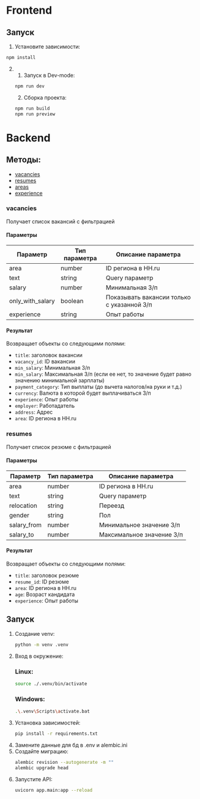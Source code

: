 # Frontend

## Запуск
1. Установите зависимости:
```bash
npm install
```
2.
   1. Запуск в Dev-mode:
   ```bash
   npm run dev
   ```
   2. Сборка проекта:
   ```bash
   npm run build
   npm run preview
   ```

# Backend

## Методы:
- [vacancies](#vacancies)
- [resumes](#resumes)
- [areas](#areas)
- [experience](#experience)

### vacancies
Получает список вакансий с фильтрацией
#### Параметры

| Параметр         | Тип параметра | Описание параметра                         |
|------------------|---------------|--------------------------------------------|
| area             | number        | ID региона в HH.ru                         |
| text             | string        | Query параметр                             |
| salary           | number        | Минимальная З/п                            |
| only_with_salary | boolean       | Показывать вакансии только с указанной З/п |
| experience       | string        | Опыт работы                                |

#### Результат

Возвращает объекты со следующими полями:
- `title`: заголовок вакансии
- `vacancy_id`: ID вакансии
- `min_salary`: Минимальная З/п
- `min_salary`: Максимальная З/п (если ее нет, то значение будет равно значению минимальной зарплаты)
- `payment_category`: Тип выплаты (до вычета налогов/на руки и т.д.)
- `currency`: Валюта в которой будет выплачиваться З/п
- `experience`: Опыт работы
- `employer`: Работадатель
- `address`: Адрес
- `area`: ID региона в HH.ru


### resumes
Получает список резюме с фильтрацией
#### Параметры

| Параметр    | Тип параметра | Описание параметра        |
|-------------|---------------|---------------------------|
| area        | number        | ID региона в HH.ru        |
| text        | string        | Query параметр            |
| relocation  | string        | Переезд                   |
| gender      | string        | Пол                       |
| salary_from | number        | Минимальное значение З/п  |
| salary_to   | number        | Максимальное значение З/п |

#### Результат

Возвращает объекты со следующими полями:
- `title`: заголовок резюме
- `resume_id`: ID резюме
- `area`: ID региона в HH.ru
- `age`: Возраст кандидата
- `experience`: Опыт работы

## Запуск
1. Создание venv:
   ```bash
   python -m venv .venv
   ```
2. Вход в окружение:
   ### Linux:
   ```bash
   source ./.venv/bin/activate
   ```
   ### Windows:
   ```bash
   .\.venv\Scripts\activate.bat
   ```
3. Установка зависимостей:
   ```bash
   pip install -r requirements.txt 
   ```
4. Замените данные для бд в .env и alembic.ini
5. Создайте миграцию:
   ```bash
   alembic revision --autogenerate -m ""
   alembic upgrade head   
   ```
6. Запустите API:
   ```bash
   uvicorn app.main:app --reload    
   ```